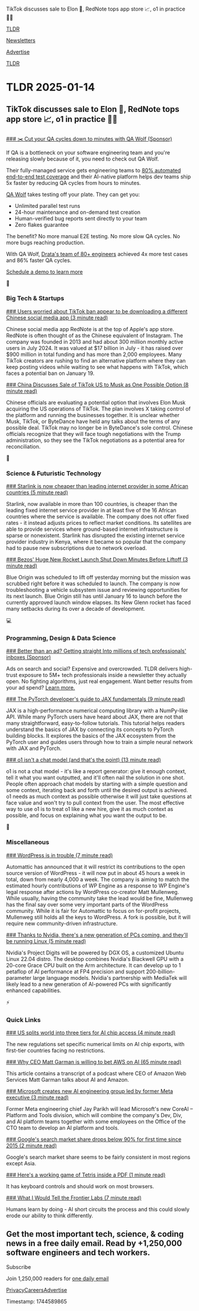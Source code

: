 TikTok discusses sale to Elon 📱, RedNote tops app store 📈, o1 in practice 👨‍💻

[TLDR](/)

[Newsletters](/newsletters)

[Advertise](https://advertise.tldr.tech/)

[TLDR](/)

# TLDR 2025-01-14

## TikTok discusses sale to Elon 📱, RedNote tops app store 📈, o1 in practice 👨‍💻

### 

[### ✂️ Cut your QA cycles down to minutes with QA Wolf (Sponsor)](https://www.qawolf.com?utm_source=tldr&amp;utm_medium=newsletter&amp;utm_campaign=ACQ_All_Demo_Conversions__NewsletterAudience_-_Newsletter_CutQACycles_20250114-None_Experiment-FALSE&amp;utm_term=headline-CutYourQACyclesDownToMinutesWithQAWolf&amp;utm_content=CutQACycles_ScheduleADemoToLearnMore_None_Headline%3ACutYourQACyclesDownFromHoursToMinutesWithQAWolf_None_None_None_Newsletter-PrimaryPlacement_20250114_v1)

If QA is a bottleneck on your software engineering team and you're releasing slowly because of it, you need to check out QA Wolf.

Their fully-managed service gets engineering teams to [80% automated end-to-end test coverage](https://www.qawolf.com?utm_source=tldr&utm_medium=newsletter&utm_campaign=ACQ_All_Demo_Conversions__NewsletterAudience_-_Newsletter_CutQACycles_20250114-None_Experiment-FALSE&utm_term=body-80PercentAutomatedEndToEndTestCoverage&utm_content=CutQACycles_ScheduleADemoToLearnMore_None_Headline%3ACutYourQACyclesDownFromHoursToMinutesWithQAWolf_None_None_None_Newsletter-PrimaryPlacement_20250114_v1) and their AI-native platform helps dev teams ship 5x faster by reducing QA cycles from hours to minutes.

[QA Wolf](https://www.qawolf.com?utm_source=tldr&utm_medium=newsletter&utm_campaign=ACQ_All_Demo_Conversions__NewsletterAudience_-_Newsletter_CutQACycles_20250114-None_Experiment-FALSE&utm_term=body-QAWolf&utm_content=CutQACycles_ScheduleADemoToLearnMore_None_Headline%3ACutYourQACyclesDownFromHoursToMinutesWithQAWolf_None_None_None_Newsletter-PrimaryPlacement_20250114_v1) takes testing off your plate. They can get you:

* Unlimited parallel test runs
* 24-hour maintenance and on-demand test creation
* Human-verified bug reports sent directly to your team
* Zero flakes guarantee

The benefit? No more manual E2E testing. No more slow QA cycles. No more bugs reaching production.

With QA Wolf, [Drata's team of 80+ engineers](https://www.qawolf.com/case-studies/drata?utm_source=tldr&utm_medium=newsletter&utm_campaign=ACQ_All_Demo_Conversions__NewsletterAudience_-_Newsletter_CutQACycles_20250114-None_Experiment-FALSE&utm_term=body-DratasTeamOf80PlusEngineers&utm_content=CutQACycles_ScheduleADemoToLearnMore_None_Headline%3ACutYourQACyclesDownFromHoursToMinutesWithQAWolf_None_None_None_Newsletter-PrimaryPlacement_20250114_v1) achieved 4x more test cases and 86% faster QA cycles.

[Schedule a demo to learn more](https://www.qawolf.com?utm_source=tldr&utm_medium=newsletter&utm_campaign=ACQ_All_Demo_Conversions__NewsletterAudience_-_Newsletter_CutQACycles_20250114-None_Experiment-FALSE&utm_term=cta-ScheduleADemoToLearnMore&utm_content=CutQACycles_ScheduleADemoToLearnMore_None_Headline%3ACutYourQACyclesDownFromHoursToMinutesWithQAWolf_None_None_None_Newsletter-PrimaryPlacement_20250114_v1)

📱

### Big Tech & Startups

[### Users worried about TikTok ban appear to be downloading a different Chinese social media app (3 minute read)](https://www.cnbc.com/2025/01/13/as-tiktok-faces-us-ban-chinasr-rednote-tops-apple-app-store.html?utm_source=tldrnewsletter)

Chinese social media app RedNote is at the top of Apple's app store. RedNote is often thought of as the Chinese equivalent of Instagram. The company was founded in 2013 and had about 300 million monthly active users in July 2024. It was valued at $17 billion in July - it has raised over $900 million in total funding and has more than 2,000 employees. Many TikTok creators are rushing to find an alternative platform where they can keep posting videos while waiting to see what happens with TikTok, which faces a potential ban on January 19.

[### China Discusses Sale of TikTok US to Musk as One Possible Option (8 minute read)](https://www.bloomberg.com/news/articles/2025-01-14/china-discusses-sale-of-tiktok-us-to-musk-as-one-possible-option?accessToken=eyJhbGciOiJIUzI1NiIsInR5cCI6IkpXVCJ9.eyJzb3VyY2UiOiJTdWJzY3JpYmVyR2lmdGVkQXJ0aWNsZSIsImlhdCI6MTczNjgyMTQxMiwiZXhwIjoxNzM3NDI2MjEyLCJhcnRpY2xlSWQiOiJTUFJTMDNUMEFGQjQwMCIsImJjb25uZWN0SWQiOiJFQTExNDNDNTM4NEE0RUY5QTg5RjJEN0IxMTg2MzcwOSJ9.6X_6f_nvyavl9Ykh_Je8OFxaVx_z75nM1MiOEr4dOFs&amp;utm_source=tldrnewsletter)

Chinese officials are evaluating a potential option that involves Elon Musk acquiring the US operations of TikTok. The plan involves X taking control of the platform and running the businesses together. It is unclear whether Musk, TikTok, or ByteDance have held any talks about the terms of any possible deal. TikTok may no longer be in ByteDance's sole control. Chinese officials recognize that they will face tough negotiations with the Trump administration, so they see the TikTok negotiations as a potential area for reconciliation.

🚀

### Science & Futuristic Technology

[### Starlink is now cheaper than leading internet provider in some African countries (5 minute read)](https://restofworld.org/2025/starlink-cheaper-internet-africa/?utm_source=tldrnewsletter)

Starlink, now available in more than 100 countries, is cheaper than the leading fixed internet service provider in at least five of the 16 African countries where the service is available. The company does not offer fixed rates - it instead adjusts prices to reflect market conditions. Its satellites are able to provide services where ground-based internet infrastructure is sparse or nonexistent. Starlink has disrupted the existing internet service provider industry in Kenya, where it became so popular that the company had to pause new subscriptions due to network overload.

[### Bezos' Huge New Rocket Launch Shut Down Minutes Before Liftoff (3 minute read)](https://futurism.com/the-byte/bezos-huge-rocket-launch-scrubbed?utm_source=tldrnewsletter)

Blue Origin was scheduled to lift off yesterday morning but the mission was scrubbed right before it was scheduled to launch. The company is now troubleshooting a vehicle subsystem issue and reviewing opportunities for its next launch. Blue Origin still has until January 16 to launch before the currently approved launch window elapses. Its New Glenn rocket has faced many setbacks during its over a decade of development.

💻

### Programming, Design & Data Science

[### Better than an ad? Getting straight Into millions of tech professionals' inboxes (Sponsor)](https://advertise.tldr.tech/?utm_source=tldr&amp;utm_medium=newsletter&amp;utm_campaign=secondary01132025)

Ads on search and social? Expensive and overcrowded. TLDR delivers high-trust exposure to 5M+ tech professionals inside a newsletter they actually open. No fighting algorithms, just real engagement. Want better results from your ad spend? [Learn more.](https://advertise.tldr.tech/?utm_source=tldr&utm_medium=newsletter&utm_campaign=secondary01132025)

[### The PyTorch developer's guide to JAX fundamentals (9 minute read)](https://cloud.google.com/blog/products/ai-machine-learning/guide-to-jax-for-pytorch-developers?utm_source=tldrnewsletter)

JAX is a high-performance numerical computing library with a NumPy-like API. While many PyTorch users have heard about JAX, there are not that many straightforward, easy-to-follow tutorials. This tutorial helps readers understand the basics of JAX by connecting its concepts to PyTorch building blocks. It explores the basics of the JAX ecosystem from the PyTorch user and guides users through how to train a simple neural network with JAX and PyTorch.

[### o1 isn't a chat model (and that's the point) (13 minute read)](https://www.latent.space/p/o1-skill-issue?utm_source=tldrnewsletter)

o1 is not a chat model - it's like a report generator: give it enough context, tell it what you want outputted, and it'll often nail the solution in one shot. People often approach chat models by starting with a simple question and some context, iterating back and forth until the desired output is achieved. o1 needs as much context as possible otherwise it will just take questions at face value and won't try to pull context from the user. The most effective way to use o1 is to treat o1 like a new hire, give it as much context as possible, and focus on explaining what you want the output to be.

🎁

### Miscellaneous

[### WordPress is in trouble (7 minute read)](https://anderegg.ca/2025/01/11/wordpress-is-in-trouble?utm_source=tldrnewsletter)

Automattic has announced that it will restrict its contributions to the open source version of WordPress - it will now put in about 45 hours a week in total, down from nearly 4,000 a week. The company is aiming to match the estimated hourly contributions of WP Engine as a response to WP Engine's legal response after actions by WordPress co-creator Matt Mullenweg. While usually, having the community take the lead would be fine, Mullenweg has the final say over some very important parts of the WordPress community. While it is fair for Automattic to focus on for-profit projects, Mullenweg still holds all the keys to WordPress. A fork is possible, but it will require new community-driven infrastructure.

[### Thanks to Nvidia, there's a new generation of PCs coming, and they'll be running Linux (5 minute read)](https://www.zdnet.com/article/thanks-to-nvidia-theres-a-new-generation-of-pcs-coming-and-theyll-be-running-linux/?utm_source=tldrnewsletter)

Nvidia's Project Digits will be powered by DGX OS, a customized Ubuntu Linux 22.04 distro. The desktop combines Nvidia's Blackwell GPU with a 20-core Grace CPU built on the Arm architecture. It can develop up to 1 petaflop of AI performance at FP4 precision and support 200-billion-parameter large language models. Nvidia's partnership with MediaTek will likely lead to a new generation of AI-powered PCs with significantly enhanced capabilities.

⚡

### Quick Links

[### US splits world into three tiers for AI chip access (4 minute read)](https://arstechnica.com/ai/2025/01/biden-administration-puts-quotas-on-global-ai-chip-sales/?utm_source=tldrnewsletter)

The new regulations set specific numerical limits on AI chip exports, with first-tier countries facing no restrictions.

[### Why CEO Matt Garman is willing to bet AWS on AI (65 minute read)](https://www.theverge.com/24338171/aws-ceo-matt-garman-ai-chips-anthropic-cloud-computing-trainium-decoder-podcast-interview?utm_source=tldrnewsletter)

This article contains a transcript of a podcast where CEO of Amazon Web Services Matt Garman talks about AI and Amazon.

[### Microsoft creates new AI engineering group led by former Meta executive (3 minute read)](https://www.theverge.com/2025/1/13/24342793/microsoft-ai-engineering-group-coreai-jay-parikh?utm_source=tldrnewsletter)

Former Meta engineering chief Jay Parikh will lead Microsoft's new CoreAI – Platform and Tools division, which will combine the company's Dev, Div, and AI platform teams together with some employees on the Office of the CTO team to develop an AI platform and tools.

[### Google's search market share drops below 90% for first time since 2015 (2 minute read)](https://searchengineland.com/google-search-market-share-drops-2024-450497?utm_source=tldrnewsletter)

Google's search market share seems to be fairly consistent in most regions except Asia.

[### Here's a working game of Tetris inside a PDF (1 minute read)](https://threadreaderapp.com/thread/1875923074635424250.html?utm_source=tldrnewsletter)

It has keyboard controls and should work on most browsers.

[### What I Would Tell the Frontier Labs (7 minute read)](https://rohan.ga/blog/critique/?utm_source=tldrnewsletter)

Humans learn by doing - AI short circuits the process and this could slowly erode our ability to think differently.

## Get the most important tech, science, & coding news in a free daily email. Read by +1,250,000 software engineers and tech workers.

Subscribe

Join 1,250,000 readers for [one daily email](/api/latest/tech)

[Privacy](/privacy)[Careers](https://jobs.ashbyhq.com/tldr.tech)[Advertise](/tech/advertise)

Timestamp: 1744589865
